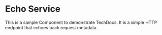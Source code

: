 # Echo Service

This is a sample Component to demonstrate TechDocs. It is a simple HTTP
endpoint that echoes back request metadata.